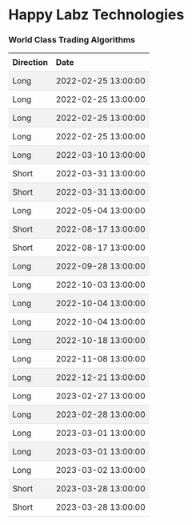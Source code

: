 
<style>
.hits {
            border-collapse: collapse;
            width: 100%;
        }
        .hits th, td {
            padding: 8px;
            text-align: left;
            border-bottom: 1px solid #ddd;
        }
        .hits tr:nth-child(even) {
            background-color: #f2f2f2;
        }
</style>
    
# Happy Labz Technologies

### World Class Trading Algorithms
    
<table class="hits">
    <tr>
        <th>Direction</th>
        <th>Date</th>
      </tr>
    <tr>
        <td>Long</td>
        <td>2022-02-25 13:00:00</td>
    </tr>
    <tr>
        <td>Long</td>
        <td>2022-02-25 13:00:00</td>
    </tr>
    <tr>
        <td>Long</td>
        <td>2022-02-25 13:00:00</td>
    </tr>
    <tr>
        <td>Long</td>
        <td>2022-02-25 13:00:00</td>
    </tr>
    <tr>
        <td>Long</td>
        <td>2022-03-10 13:00:00</td>
    </tr>
    <tr>
        <td>Short</td>
        <td>2022-03-31 13:00:00</td>
    </tr>
    <tr>
        <td>Short</td>
        <td>2022-03-31 13:00:00</td>
    </tr>
    <tr>
        <td>Long</td>
        <td>2022-05-04 13:00:00</td>
    </tr>
    <tr>
        <td>Short</td>
        <td>2022-08-17 13:00:00</td>
    </tr>
    <tr>
        <td>Short</td>
        <td>2022-08-17 13:00:00</td>
    </tr>
    <tr>
        <td>Long</td>
        <td>2022-09-28 13:00:00</td>
    </tr>
    <tr>
        <td>Long</td>
        <td>2022-10-03 13:00:00</td>
    </tr>
    <tr>
        <td>Long</td>
        <td>2022-10-04 13:00:00</td>
    </tr>
    <tr>
        <td>Long</td>
        <td>2022-10-04 13:00:00</td>
    </tr>
    <tr>
        <td>Long</td>
        <td>2022-10-18 13:00:00</td>
    </tr>
    <tr>
        <td>Long</td>
        <td>2022-11-08 13:00:00</td>
    </tr>
    <tr>
        <td>Long</td>
        <td>2022-12-21 13:00:00</td>
    </tr>
    <tr>
        <td>Long</td>
        <td>2023-02-27 13:00:00</td>
    </tr>
    <tr>
        <td>Long</td>
        <td>2023-02-28 13:00:00</td>
    </tr>
    <tr>
        <td>Long</td>
        <td>2023-03-01 13:00:00</td>
    </tr>
    <tr>
        <td>Long</td>
        <td>2023-03-01 13:00:00</td>
    </tr>
    <tr>
        <td>Long</td>
        <td>2023-03-02 13:00:00</td>
    </tr>
    <tr>
        <td>Short</td>
        <td>2023-03-28 13:00:00</td>
    </tr>
    <tr>
        <td>Short</td>
        <td>2023-03-28 13:00:00</td>
    </tr>
    
</table>